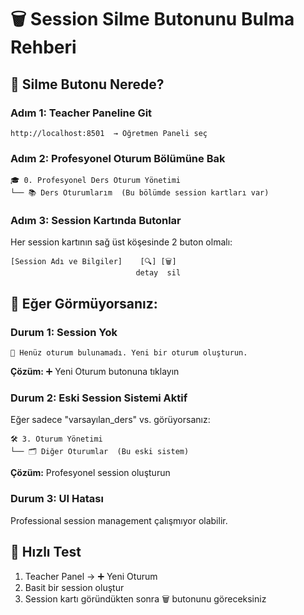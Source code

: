 # 🗑️ Session Silme Butonunu Bulma Rehberi

## 📍 Silme Butonu Nerede?

### Adım 1: Teacher Paneline Git

```
http://localhost:8501  → Öğretmen Paneli seç
```

### Adım 2: Profesyonel Oturum Bölümüne Bak

```
🎓 0. Profesyonel Ders Oturum Yönetimi
└── 📚 Ders Oturumlarım  (Bu bölümde session kartları var)
```

### Adım 3: Session Kartında Butonlar

Her session kartının sağ üst köşesinde 2 buton olmalı:

```
[Session Adı ve Bilgiler]    [🔍] [🗑️]
                            detay  sil
```

## 🚨 Eğer Görmüyorsanız:

### Durum 1: Session Yok

```
📝 Henüz oturum bulunamadı. Yeni bir oturum oluşturun.
```

**Çözüm:** ➕ Yeni Oturum butonuna tıklayın

### Durum 2: Eski Session Sistemi Aktif

Eğer sadece "varsayılan_ders" vs. görüyorsanız:

```
🛠️ 3. Oturum Yönetimi
└── 🗂️ Diğer Oturumlar  (Bu eski sistem)
```

**Çözüm:** Profesyonel session oluşturun

### Durum 3: UI Hatası

Professional session management çalışmıyor olabilir.

## 🧪 Hızlı Test

1. Teacher Panel → ➕ Yeni Oturum
2. Basit bir session oluştur
3. Session kartı göründükten sonra 🗑️ butonunu göreceksiniz
